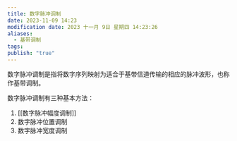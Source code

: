 ```yaml
---
title: 数字脉冲调制
date: 2023-11-09 14:23
modification date: 2023 十一月 9日 星期四 14:23:26
aliases:
  - 基带调制
tags: 
publish: "true"
---
```


数字脉冲调制是指将数字序列映射为适合于基带信道传输的相应的脉冲波形，也称作基带调制。

数字脉冲调制有三种基本方法：

1. [[数字脉冲幅度调制]]
2. 数字脉冲位置调制
3. 数字脉冲宽度调制
